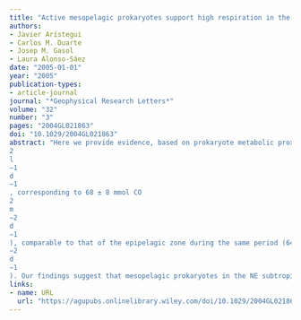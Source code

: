 ```yaml
---
title: "Active mesopelagic prokaryotes support high respiration in the subtropical northeast Atlantic Ocean"
authors:
- Javier Arístegui
- Carlos M. Duarte
- Josep M. Gasol
- Laura Alonso-Sáez
date: "2005-01-01"
year: "2005"
publication-types:
- article-journal
journal: "*Geophysical Research Letters*"
volume: "32"
number: "3"
pages: "2004GL021863"
doi: "10.1029/2004GL021863"
abstract: "Here we provide evidence, based on prokaryote metabolic proxies and direct estimates of oxygen consumption, that the mesopelagic prokaryote assemblage in the subtropical Northeast Atlantic is an active one. It supports a high respiration (0.22 ± 0.05 μmol O
2
l
−1
d
−1
, corresponding to 68 ± 8 mmol CO
2
m
−2
d
−1
), comparable to that of the epipelagic zone during the same period (64–97 mmol C m
−2
d
−1
). Our findings suggest that mesopelagic prokaryotes in the NE subtropical Ocean, as well as in other eastern boundary regions, are important carbon sinks for organic matter advected from the highly productive coastal systems, and would play a key role in the global carbon cycle of the oceans."
links:
- name: URL
  url: "https://agupubs.onlinelibrary.wiley.com/doi/10.1029/2004GL021863"
---
```

